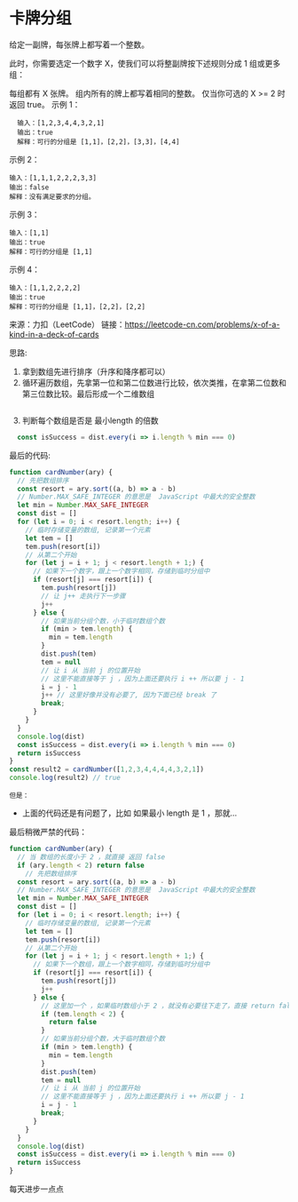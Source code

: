# 卡牌分组
给定一副牌，每张牌上都写着一个整数。

此时，你需要选定一个数字 X，使我们可以将整副牌按下述规则分成 1 组或更多组：

每组都有 X 张牌。
组内所有的牌上都写着相同的整数。
仅当你可选的 X >= 2 时返回 true。
示例 1：
```
  输入：[1,2,3,4,4,3,2,1]
  输出：true
  解释：可行的分组是 [1,1]，[2,2]，[3,3]，[4,4]
```
示例 2：
```  
输入：[1,1,1,2,2,2,3,3]
输出：false
解释：没有满足要求的分组。
```
示例 3：
```
输入：[1,1]
输出：true
解释：可行的分组是 [1,1]
```
示例 4：
```
输入：[1,1,2,2,2,2]
输出：true
解释：可行的分组是 [1,1]，[2,2]，[2,2]
```
来源：力扣（LeetCode）
链接：https://leetcode-cn.com/problems/x-of-a-kind-in-a-deck-of-cards

思路:
1. 拿到数组先进行排序（升序和降序都可以）
2. 循环遍历数组，先拿第一位和第二位数进行比较，依次类推，在拿第二位数和第三位数比较。最后形成一个二维数组
<img src="https://upload-images.jianshu.io/upload_images/13129256-9587e1bb469a397c.png?imageMogr2/auto-orient/strip%7CimageView2/2/w/1240" alt="" />

3. 判断每个数组是否是 最小length 的倍数
```js
  const isSuccess = dist.every(i => i.length % min === 0)
```
最后的代码:
```js
function cardNumber(ary) {
  // 先把数组排序
  const resort = ary.sort((a, b) => a - b)
  // Number.MAX_SAFE_INTEGER 的意思是  JavaScript 中最大的安全整数
  let min = Number.MAX_SAFE_INTEGER
  const dist = []
  for (let i = 0; i < resort.length; i++) {
    // 临时存储变量的数组, 记录第一个元素
    let tem = []
    tem.push(resort[i])
    // 从第二个开始
    for (let j = i + 1; j < resort.length + 1;) {
      // 如果下一个数字，跟上一个数字相同，存储到临时分组中
      if (resort[j] === resort[i]) {
        tem.push(resort[j])
        // 让 j++ 走执行下一步骤
        j++
      } else {
        // 如果当前分组个数，小于临时数组个数
        if (min > tem.length) {
          min = tem.length
        }
        dist.push(tem)
        tem = null
        // 让 i 从 当前 j 的位置开始
        // 这里不能直接等于 j ，因为上面还要执行 i ++ 所以要 j - 1
        i = j - 1
        j++ // 这里好像并没有必要了, 因为下面已经 break 了
        break;
      }
    }
  }
  console.log(dist)
  const isSuccess = dist.every(i => i.length % min === 0)
  return isSuccess
}
const result2 = cardNumber([1,2,3,4,4,4,4,3,2,1])
console.log(result2) // true
```

```但是：```
- 上面的代码还是有问题了，比如 如果最小 length 是 1 ，那就...

最后稍微严禁的代码：
``` js
function cardNumber(ary) {
  // 当 数组的长度小于 2 ，就直接 返回 false
  if (ary.length < 2) return false
    // 先把数组排序
  const resort = ary.sort((a, b) => a - b)
  // Number.MAX_SAFE_INTEGER 的意思是  JavaScript 中最大的安全整数
  let min = Number.MAX_SAFE_INTEGER
  const dist = []
  for (let i = 0; i < resort.length; i++) {
    // 临时存储变量的数组, 记录第一个元素
    let tem = []
    tem.push(resort[i])
    // 从第二个开始
    for (let j = i + 1; j < resort.length + 1;) {
      // 如果下一个数组，跟上一个数字相同，存储到临时分组中
      if (resort[j] === resort[i]) {
        tem.push(resort[j])
        j++
      } else {
        // 这里加一个 ，如果临时数组小于 2 ，就没有必要往下走了，直接 return false
        if (tem.length < 2) { 
          return false
        }
        // 如果当前分组个数，大于临时数组个数
        if (min > tem.length) {
          min = tem.length
        }
        dist.push(tem)
        tem = null
        // 让 i 从 当前 j 的位置开始
        // 这里不能直接等于 j ，因为上面还要执行 i ++ 所以要 j - 1
        i = j - 1
        break;
      }
    }
  }
  console.log(dist)
  const isSuccess = dist.every(i => i.length % min === 0)
  return isSuccess
}

```
每天进步一点点

